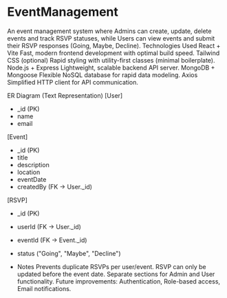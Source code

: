 # EventManagement

An event management system where Admins can create, update, delete events and track RSVP statuses, while Users can view events and submit their RSVP responses (Going, Maybe, Decline).
Technologies Used
React + Vite	Fast, modern frontend development with optimal build speed.
Tailwind CSS (optional)	Rapid styling with utility-first classes (minimal boilerplate).
Node.js + Express	Lightweight, scalable backend API server.
MongoDB + Mongoose	Flexible NoSQL database for rapid data modeling.
Axios	Simplified HTTP client for API communication.

ER Diagram (Text Representation)
[User]
- _id (PK)
- name
- email

[Event]
- _id (PK)
- title
- description
- location
- eventDate
- createdBy (FK → User._id)

[RSVP]
- _id (PK)
- userId (FK → User._id)
- eventId (FK → Event._id)
- status ("Going", "Maybe", "Decline")

- Notes
Prevents duplicate RSVPs per user/event.
RSVP can only be updated before the event date.
Separate sections for Admin and User functionality.
Future improvements: Authentication, Role-based access, Email notifications.


